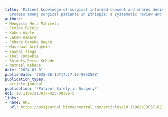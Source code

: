 ```yaml
---
title: 'Patient knowledge of surgical informed consent and shared decision-making
  process among surgical patients in Ethiopia: a systematic review and meta-analysis'
authors:
- Mengistu Mera Mihiretu
- Ermias Bekele
- Kokeb Ayele
- Lakew Asmare
- Fekade Demeke Bayou
- Mastewal Arefaynie
- Yawkal Tsega
- Abel Endawkie
- Shimels Derso Kebede
- Natnael Kebede
date: '2024-01-01'
publishDate: '2025-06-13T17:17:15.985250Z'
publication_types:
- article-journal
publication: '*Patient Safety in Surgery*'
doi: 10.1186/s13037-023-00386-5
links:
- name: URL
  url: https://pssjournal.biomedcentral.com/articles/10.1186/s13037-023-00386-5
---
```

